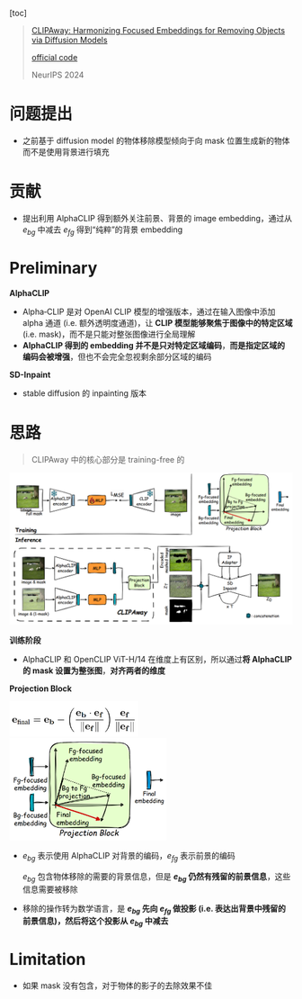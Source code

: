 [toc]

> [CLIPAway: Harmonizing Focused Embeddings for Removing Objects via Diffusion Models](https://arxiv.org/abs/2406.09368)
>
> [official code](https://github.com/YigitEkin/CLIPAway)
>
> NeurIPS 2024

# 问题提出

- 之前基于 diffusion model 的物体移除模型倾向于向 mask 位置生成新的物体而不是使用背景进行填充



# 贡献

- 提出利用 AlphaCLIP 得到额外关注前景、背景的 image embedding，通过从 $e_{bg}$ 中减去 $e_{fg}$ 得到“纯粹”的背景 embedding



# Preliminary

**AlphaCLIP**

- Alpha‑CLIP 是对 OpenAI CLIP 模型的增强版本，通过在输入图像中添加 alpha 通道 (i.e. 额外透明度通道)，让 **CLIP 模型能够聚焦于图像中的特定区域** (i.e. mask)，而不是只能对整张图像进行全局理解
- **AlphaCLIP 得到的 embedding 并不是只对特定区域编码**，**而是指定区域的编码会被增强**，但也不会完全忽视剩余部分区域的编码

**SD-Inpaint**

- stable diffusion 的 inpainting 版本



# 思路

> CLIPAway 中的核心部分是 training-free 的

<img src="assets/image-20250625105032758.png" alt="image-20250625105032758" style="zoom:60%;" />

**训练阶段**

- AlphaCLIP 和 OpenCLIP ViT-H/14 在维度上有区别，所以通过**将 AlphaCLIP 的 mask 设置为整张图**，**对齐两者的维度**

**Projection Block**

<img src="assets/image-20250625105957974.png" alt="image-20250625105957974" style="zoom:33%;" /> <img src="assets/image-20250625105828185.png" alt="image-20250625105828185" style="zoom:30%;" />

- $e_{bg}$ 表示使用 AlphaCLIP 对背景的编码，$e_{fg}$ 表示前景的编码

  $e_{bg}$ 包含物体移除的需要的背景信息，但是 **$e_{bg}$ 仍然有残留的前景信息**，这些信息需要被移除

- 移除的操作转为数学语言，是 **$e_{bg}$ 先向 $e_{fg}$ 做投影 (i.e. 表达出背景中残留的前景信息)，然后将这个投影从 $e_{bg}$ 中减去**



# Limitation

- 如果 mask 没有包含，对于物体的影子的去除效果不佳